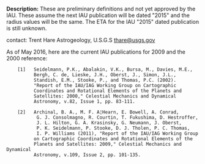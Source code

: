 **Description:**
   These are preliminary definitions and not yet approved by the IAU. These assume the next IAU publication will be dated "2015" and the radius values will be the same. The ETA for the IAU "2015" dated publication is still unknown.

contact:
Trent Hare
Astrogeology, U.S.G.S
thare@usgs.gov

As of May 2016, here are the current IAU publications for 2009 and the 2000 reference:

        [1]   Seidelmann, P.K., Abalakin, V.K., Bursa, M., Davies, M.E.,
              Bergh, C. de, Lieske, J.H., Oberst, J., Simon, J.L.,
              Standish, E.M., Stooke, P., and Thomas, P.C. (2002).
              "Report of the IAU/IAG Working Group on Cartographic
              Coordinates and Rotational Elements of the Planets and
              Satellites: 2000," Celestial Mechanics and Dynamical
              Astronomy, v.82, Issue 1, pp. 83-111.

        [2]   Archinal, B. A., M. F. A¦Hearn, E. Bowell, A. Conrad,
               G. J. Consolmagno, R. Courtin, T. Fukushima, D. Hestroffer,
               J. L. Hilton, G. A. Krasinsky, G. Neumann, J. Oberst,
               P. K. Seidelmann, P. Stooke, D. J. Tholen, P. C. Thomas,
               I. P. Williams (2011), "Report of the IAU/IAG Working Group
              on Cartographic Coordinates and Rotational Elements of the
              Planets and Satellites: 2009," Celestial Mechanics and Dynamical
              Astronomy, v.109, Issue 2, pp. 101-135.
